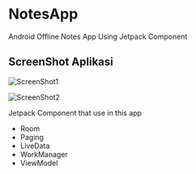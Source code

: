 # NotesApp
 Android Offline Notes App Using Jetpack Component
 
## ScreenShot Aplikasi
 ![ScreenShot1](https://drive.google.com/uc?export=view&id=1p9bMBS59YwBsAJ6902TGPe11oKWfFRpS)
 
 ![ScreenShot2](https://drive.google.com/uc?export=view&id=15GNEDq2RWvsmSWfehWPZ1i3uRzgEL2LV)
 
 Jetpack Component that use in this app
 * Room
 * Paging
 * LiveData
 * WorkManager
 * ViewModel
 
